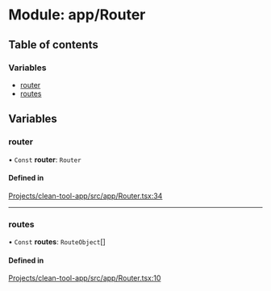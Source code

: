 # Module: app/Router

## Table of contents

### Variables

- [router](../wiki/app.Router#router)
- [routes](../wiki/app.Router#routes)

## Variables

### router

• `Const` **router**: `Router`

#### Defined in

[Projects/clean-tool-app/src/app/Router.tsx:34](https://github.com/yuckyh/clean-tool-app/)

___

### routes

• `Const` **routes**: `RouteObject`[]

#### Defined in

[Projects/clean-tool-app/src/app/Router.tsx:10](https://github.com/yuckyh/clean-tool-app/)
